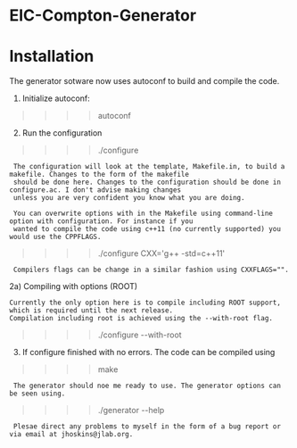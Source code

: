 # EIC-Compton-Generator

# Installation

The generator sotware now uses autoconf to build and compile the code. 

1) Initialize autoconf:
>>>> autoconf
2) Run the configuration 
>>>> ./configure
     
     The configuration will look at the template, Makefile.in, to build a makefile. Changes to the form of the makefile 
     should be done here. Changes to the configuration should be done in configure.ac. I don't advise making changes 
     unless you are very confident you know what you are doing.

     You can overwrite options with in the Makefile using command-line option with configuration. For instance if you
     wanted to compile the code using c++11 (no currently supported) you would use the CPPFLAGS.

>>>> ./configure CXX='g++ -std=c++11'
     
     Compilers flags can be change in a similar fashion using CXXFLAGS="".

2a) Compiling with options (ROOT)
    
    Currently the only option here is to compile including ROOT support, which is required until the next release. 
    Compilation including root is achieved using the --with-root flag.

>>>> ./configure --with-root

3) If configure finished with no errors. The code can be compiled using

>>>> make

     The generator should noe me ready to use. The generator options can be seen using.

>>>> ./generator --help

     Plesae direct any problems to myself in the form of a bug report or via email at jhoskins@jlab.org.
